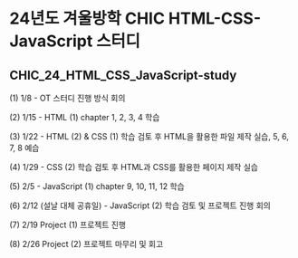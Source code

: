 # 24년도 겨울방학 CHIC HTML-CSS-JavaScript 스터디

## CHIC_24_HTML_CSS_JavaScript-study

(1) 1/8 - OT
	스터디 진행 방식 회의
 
(2) 1/15 - HTML (1) 
	chapter 1, 2, 3, 4 학습
 
(3) 1/22 - HTML (2) & CSS (1)
	학습 검토 후 HTML을 활용한 파일 제작 실습, 5, 6, 7, 8 예습
 
(4) 1/29 - CSS (2) 
	학습 검토 후 HTML과 CSS를 활용한 페이지 제작 실습
 
(5) 2/5 - JavaScript (1)
	chapter 9, 10, 11, 12 학습
 
(6) 2/12 (설날 대체 공휴일) - JavaScript (2)
	학습 검토 및 프로젝트 진행 회의
 
(7) 2/19 Project (1)
	프로젝트 진행
 
(8) 2/26 Project (2)
	프로젝트 마무리 및 회고
